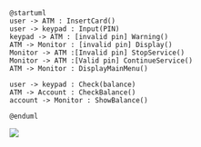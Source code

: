 ```
@startuml
user -> ATM : InsertCard()
user -> keypad : Input(PIN)
keypad -> ATM : [invalid pin] Warning()
ATM -> Monitor : [invalid pin] Display()
Monitor -> ATM :[Invalid pin] StopService()
Monitor -> ATM :[Valid pin] ContinueService()
ATM -> Monitor : DisplayMainMenu()

user -> keypad : Check(balance)
ATM -> Account : CheckBalance()
account -> Monitor : ShowBalance()

@enduml
```
<img src="https://github.com/OOAD-2559/OOAD-WEEK10/blob/master/sequenceDiagram1.png">
